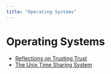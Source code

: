 ```yaml
---
title: "Operating Systems"
---
```

# Operating Systems

- [Reflections on Trusting Trust](./reflections-on-trusting-trust.md)
- [The Unix Time Sharing System](./the-unix-time-sharing-system.md)
